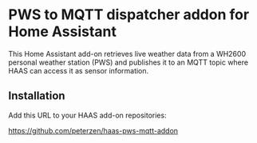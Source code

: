 
# PWS to MQTT dispatcher addon for Home Assistant

This Home Assistant add-on retrieves live weather data from a WH2600 personal weather station (PWS) and publishes it to an MQTT topic where HAAS can access it as sensor information.

## Installation

Add this URL to your HAAS add-on repositories:

https://github.com/peterzen/haas-pws-mqtt-addon

